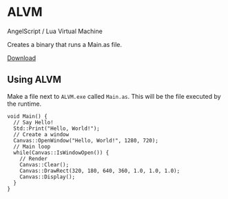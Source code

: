 # ALVM

AngelScript / Lua Virtual Machine

Creates a binary that runs a Main.as file.

[Download](https://github.com/BrandonDyer64/ALVM/releases/latest)

## Using ALVM

Make a file next to `ALVM.exe` called `Main.as`. This will be the file executed by the runtime.

```angelscript
void Main() {
  // Say Hello!
  Std::Print("Hello, World!");
  // Create a window
  Canvas::OpenWindow("Hello, World!", 1280, 720);
  // Main loop
  while(Canvas::IsWindowOpen()) {
    // Render
    Canvas::Clear();
    Canvas::DrawRect(320, 180, 640, 360, 1.0, 1.0, 1.0);
    Canvas::Display();
  }
}
```
